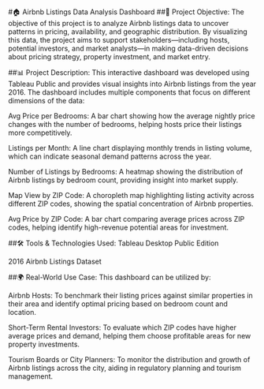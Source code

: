 #🏠 Airbnb Listings Data Analysis Dashboard
##📌 Project Objective:
The objective of this project is to analyze Airbnb listings data to uncover patterns in pricing, availability, and geographic distribution. By visualizing this data, the project aims to support stakeholders—including hosts, potential investors, and market analysts—in making data-driven decisions about pricing strategy, property investment, and market entry.

##📊 Project Description:
This interactive dashboard was developed using Tableau Public and provides visual insights into Airbnb listings from the year 2016. The dashboard includes multiple components that focus on different dimensions of the data:

Avg Price per Bedrooms: A bar chart showing how the average nightly price changes with the number of bedrooms, helping hosts price their listings more competitively.

Listings per Month: A line chart displaying monthly trends in listing volume, which can indicate seasonal demand patterns across the year.

Number of Listings by Bedrooms: A heatmap showing the distribution of Airbnb listings by bedroom count, providing insight into market supply.

Map View by ZIP Code: A choropleth map highlighting listing activity across different ZIP codes, showing the spatial concentration of Airbnb properties.

Avg Price by ZIP Code: A bar chart comparing average prices across ZIP codes, helping identify high-revenue potential areas for investment.

##🛠 Tools & Technologies Used:
Tableau Desktop Public Edition

2016 Airbnb Listings Dataset

##🌍 Real-World Use Case:
This dashboard can be utilized by:

Airbnb Hosts: To benchmark their listing prices against similar properties in their area and identify optimal pricing based on bedroom count and location.

Short-Term Rental Investors: To evaluate which ZIP codes have higher average prices and demand, helping them choose profitable areas for new property investments.

Tourism Boards or City Planners: To monitor the distribution and growth of Airbnb listings across the city, aiding in regulatory planning and tourism management.

